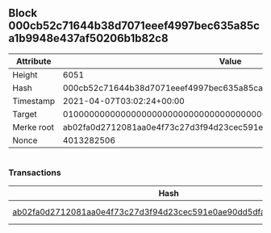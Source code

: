 ## Block 000cb52c71644b38d7071eeef4997bec635a85ca1b9948e437af50206b1b82c8

Attribute | Value
--- | ---
Height | 6051
Hash | 000cb52c71644b38d7071eeef4997bec635a85ca1b9948e437af50206b1b82c8
Timestamp | 2021-04-07T03:02:24+00:00
Target | 0100000000000000000000000000000000000000000000000000000000000000
Merke root | ab02fa0d2712081aa0e4f73c27d3f94d23cec591e0ae90dd5dfac322b2bab47c
Nonce | 4013282506

```

```

### Transactions

Hash | Amount
--- | ---
[ab02fa0d2712081aa0e4f73c27d3f94d23cec591e0ae90dd5dfac322b2bab47c](ab02fa0d2712081aa0e4f73c27d3f94d23cec591e0ae90dd5dfac322b2bab47c.md) | 10.00000000 SKEPTI 
